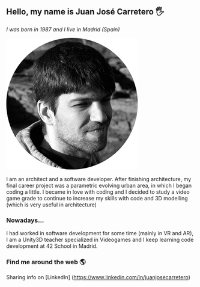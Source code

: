 ## Hello, my name is Juan José Carretero 🖐
*I was born in 1987 and I live in Madrid (Spain)*

![That's me!](./me.png)

I am an architect and a software developer. After finishing architecture, my final career project was a parametric evolving urban area, in which I began coding a little. I became in love with coding and I decided to study a video game grade to continue to increase my skills with code and 3D modelling (which is very useful in architecture)

### Nowadays...
I had worked in software development for some time (mainly in VR and AR), I am a Unity3D teacher specialized in Videogames and I keep learning code development at 42 School in Madrid.

### Find me around the web 🌎
Sharing info on [LinkedIn] (https://www.linkedin.com/in/juanjosecarretero)
